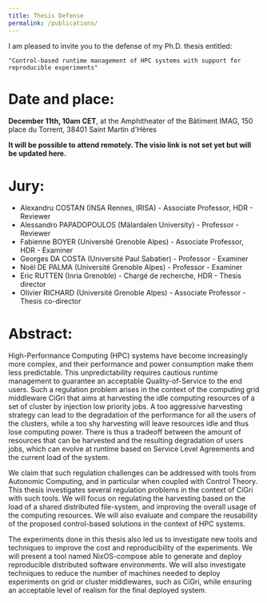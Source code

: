 ```yaml
---
title: Thesis Defense
permalink: /publications/
---
```



I am pleased to invite you to the defense of my Ph.D. thesis entitled:

    "Control-based runtime management of HPC systems with support for reproducible experiments"

# Date and place:

**December 11th, 10am CET**, at the Amphitheater of the Bâtiment IMAG, 150 place du Torrent, 38401 Saint Martin d'Hères

**It will be possible to attend remotely.
The visio link is not set yet but will be updated here.**

# Jury:

- Alexandru COSTAN (INSA Rennes, IRISA) - Associate Professor, HDR - Reviewer
- Alessandro PAPADOPOULOS (Mälardalen University) - Professor - Reviewer
- Fabienne BOYER (Université Grenoble Alpes) - Associate Professor, HDR - Examiner
- Georges DA COSTA (Université Paul Sabatier) - Professor - Examiner
- Noël DE PALMA (Université Grenoble Alpes) - Professor - Examiner
- Eric RUTTEN (Inria Grenoble) - Chargé de recherche, HDR - Thesis director
- Olivier RICHARD (Université Grenoble Alpes) - Associate Professor - Thesis co-director 


# Abstract: 

High-Performance Computing (HPC) systems have become increasingly more complex, and their performance and power consumption make them less predictable.
This unpredictability requires cautious runtime management to guarantee an acceptable Quality-of-Service to the end users.
Such a regulation problem arises in the context of the computing grid middleware CiGri that aims at harvesting the idle computing resources of a set of cluster by injection low priority jobs.
A too aggressive harvesting strategy can lead to the degradation of the performance for all the users of the clusters, while a too shy harvesting will leave resources idle and thus lose computing power.
There is thus a tradeoff between the amount of resources that can be harvested and the resulting degradation of users jobs, which can evolve at runtime based on Service Level Agreements and the current load of the system.

We claim that such regulation challenges can be addressed with tools from Autonomic Computing, and in particular when coupled with Control Theory.
This thesis investigates several regulation problems in the context of CiGri with such tools.
We will focus on regulating the harvesting based on the load of a shared distributed file-system, and improving the overall usage of the computing resources.
We will also evaluate and compare the reusability of the proposed control-based solutions in the context of HPC systems.

The experiments done in this thesis also led us to investigate new tools and techniques to improve the cost and reproducibility of the experiments.
We will present a tool named NixOS-compose able to generate and deploy reproducible distributed software environments.
We will also investigate techniques to reduce the number of machines needed to deploy experiments on grid or cluster middlewares, such as CiGri, while ensuring an acceptable level of realism for the final deployed system.
